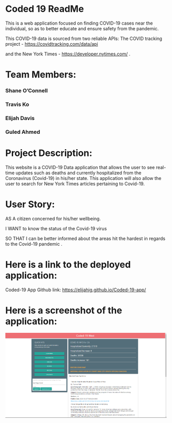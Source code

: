 # Coded 19 ReadMe

This is a web application focused on finding COVID-19 cases near the individual, so as to better educate and ensure safety from the pandemic.

This COVID-19 data is sourced from two reliable APIs:
The COVID tracking project - https://covidtracking.com/data/api

and
the New York Times - https://developer.nytimes.com/ .

# Team Members:

### Shane O’Connell

### Travis Ko

### Elijah Davis

### Guled Ahmed

# Project Description:

This website is a COVID-19 Data application that allows the user to see real-time updates such as deaths and currently hospitalized from the Coronavirus (Covid-19) in his/her state. This application will also allow the user to search for New York Times articles pertaining to Covid-19.

# User Story:

AS A citizen concerned for his/her wellbeing.

I WANT to know the status of the Covid-19 virus

SO THAT I can be better informed about the areas hit the hardest in regards to the Covid-19 pandemic .

# Here is a link to the deployed application:

Coded-19 App Github link:
https://elijahig.github.io/Coded-19-app/

# Here is a screenshot of the application:

![Coded-19](assets/images/Capture.PNG)
